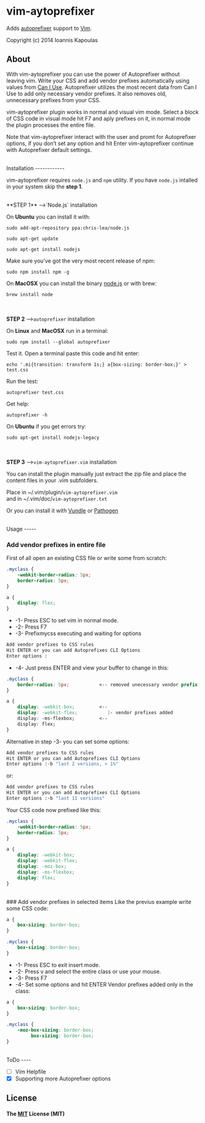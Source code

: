 # vim-aytoprefixer

Adds [autoprefixer](https://github.com/ai/autoprefixer) support to [Vim](http://www.vim.org/).

Copyright (c) 2014 Ioannis Kapoulas

About
-----

With vim-aytoprefixer you can use the power of Autoprefixer without leaving vim. Write your CSS and add vendor prefixes automatically using values from [Can I Use](http://caniuse.com/). Autoprefixer utilizes the most recent data from Can I Use to add only necessary vendor prefixes. It also removes old, unnecessary prefixes from your CSS.

vim-aytoprefixer plugin works in normal and visual vim mode. Select a block of CSS code in visual mode hit F7 and aply prefixes on it, in normal mode the plugin processes the entire file.

Note that vim-aytoprefixer interact with the user and promt for Autoprefixer options, if you don’t set any option and hit Enter vim-aytoprefixer continue with Autoprefixer default settings.


</br>
Installation
------------

vim-aytoprefixer requires `node.js` and `npm` utility. If you have `node.js` intalled in your system skip the **step 1**.

</br>
**STEP 1** -->`Node.js` installation

On **Ubuntu** you can install it with:

```
sudo add-apt-repository ppa:chris-lea/node.js
```
```
sudo apt-get update
```
```
sudo apt-get install nodejs
```
Make sure you’ve got the very most recent release of npm:

```
sudo npm install npm -g
```
On **MacOSX** you can install the binary [node.js](http://nodejs.org/dist/v0.10.30/node-v0.10.30.pkg) or with brew:

```
brew install node
```
</br></br>
**STEP 2** -->`autoprefixer` installation

On **Linux** and **MacOSX** run in a terminal:

```
sudo npm install --global autoprefixer
```
Test it. Open a terminal paste this code and hit enter:

```
echo '.mi{transition: transform 1s;} a{box-sizing: border-box;}' > test.css
```

Run the test:

```
autoprefixer test.css
```
Get help:

```
autoprefixer -h
```
On **Ubuntu** if you get errors try:

```
sudo apt-get install nodejs-legacy
```
</br></br>
**STEP 3** -->`vim-aytoprefixer.vim` installation

You can install the plugin manually just extract the zip file and place the content files in your .vim subfolders.


Place in ~/.vim/plugin/`vim-aytoprefixer.vim`</br>
and in ~/.vim/doc/`vim-aytoprefixer.txt`

 Or you can install it with [Vundle](http://github.com/gmarik/vundle) or [Pathogen](https://github.com/tpope/vim-pathogen)

</br>
Usage
-----

### Add vendor prefixes in entire file
First of all open an existing CSS file or write some from scratch:

```css
.myclass {
    -webkit-border-radius: 5px;
    border-radius: 5px;
}

a {
    display: flex;
}
```
* -1- Press ESC to set vim in normal mode.
* -2- Press F7
* -3- Prefixmycss executing and waiting for options

```bash
Add vendor prefixes to CSS rules
Hit ENTER or you can add Autoprefixes CLI Options
Enter options :
```
* -4- Just press ENTER and view your buffer to change in this:

```css
.myclass {
    border-radius: 5px;           <-- removed unecessary vendor prefix
}

a {
    display: -webkit-box;         <--
    display: -webkit-flex;           |- vendor prefixes added
    display: -ms-flexbox;         <--
    display: flex;
}
```
Alternative in step -3- you can set some options:

```bash
Add vendor prefixes to CSS rules
Hit ENTER or you can add Autoprefixes CLI Options
Enter options :-b "last 2 versions, > 1%" 
```
or:

```bash
Add vendor prefixes to CSS rules
Hit ENTER or you can add Autoprefixes CLI Options
Enter options :-b "last 11 versions"
```
Your CSS code now prefixed like this:

```css
.myclass {
    -webkit-border-radius: 5px;
    border-radius: 5px;
}

a {
    display: -webkit-box;
    display: -webkit-flex;
    display: -moz-box;
    display: -ms-flexbox;
    display: flex;
}
```
</br>
### Add vendor prefixes in selected items
Like the previus example write some CSS code:

```css
a {
    box-sizing: border-box;
}

.myclass {
    box-sizing: border-box;
}

```
* -1- Press ESC to exit insert mode.
* -2- Press v and select the entire class or use your mouse.
* -3- Press F7
* -4- Set some options and hit ENTER
Vendor prefixes added only in the class:

```css
a {
    box-sizing: border-box;
}

.myclass {
    -moz-box-sizing: border-box;
         box-sizing: border-box;
}

```
</br>
ToDo
----

- [ ] Vim Helpfile
- [x] Supporting more Autoprefixer options

License
-------

#### The [MIT](https://github.com/Ioannis-Kapoulas/vim-autoprefixer/blob/master/LICENSE) License (MIT)
